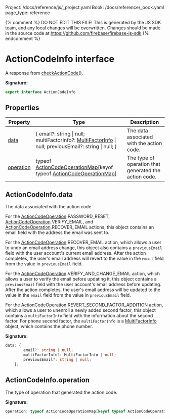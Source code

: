 Project: /docs/reference/js/_project.yaml
Book: /docs/reference/_book.yaml
page_type: reference

{% comment %}
DO NOT EDIT THIS FILE!
This is generated by the JS SDK team, and any local changes will be
overwritten. Changes should be made in the source code at
https://github.com/firebase/firebase-js-sdk
{% endcomment %}

# ActionCodeInfo interface
A response from [checkActionCode()](./auth.md#checkactioncode)<!-- -->.

<b>Signature:</b>

```typescript
export interface ActionCodeInfo 
```

## Properties

|  Property | Type | Description |
|  --- | --- | --- |
|  [data](./auth.actioncodeinfo.md#actioncodeinfodata) | { email?: string \| null; multiFactorInfo?: [MultiFactorInfo](./auth.multifactorinfo.md#multifactorinfo_interface) \| null; previousEmail?: string \| null; } | The data associated with the action code. |
|  [operation](./auth.actioncodeinfo.md#actioncodeinfooperation) | typeof [ActionCodeOperationMap](./auth.md#actioncodeoperation)<!-- -->\[keyof typeof [ActionCodeOperationMap](./auth.md#actioncodeoperation)<!-- -->\] | The type of operation that generated the action code. |

## ActionCodeInfo.data

The data associated with the action code.

For the [ActionCodeOperation](./auth.md#actioncodeoperation)<!-- -->.PASSWORD\_RESET, [ActionCodeOperation](./auth.md#actioncodeoperation)<!-- -->.VERIFY\_EMAIL, and [ActionCodeOperation](./auth.md#actioncodeoperation)<!-- -->.RECOVER\_EMAIL actions, this object contains an email field with the address the email was sent to.

For the [ActionCodeOperation](./auth.md#actioncodeoperation)<!-- -->.RECOVER\_EMAIL action, which allows a user to undo an email address change, this object also contains a `previousEmail` field with the user account's current email address. After the action completes, the user's email address will revert to the value in the `email` field from the value in `previousEmail` field.

For the [ActionCodeOperation](./auth.md#actioncodeoperation)<!-- -->.VERIFY\_AND\_CHANGE\_EMAIL action, which allows a user to verify the email before updating it, this object contains a `previousEmail` field with the user account's email address before updating. After the action completes, the user's email address will be updated to the value in the `email` field from the value in `previousEmail` field.

For the [ActionCodeOperation](./auth.md#actioncodeoperation)<!-- -->.REVERT\_SECOND\_FACTOR\_ADDITION action, which allows a user to unenroll a newly added second factor, this object contains a `multiFactorInfo` field with the information about the second factor. For phone second factor, the `multiFactorInfo` is a [MultiFactorInfo](./auth.multifactorinfo.md#multifactorinfo_interface) object, which contains the phone number.

<b>Signature:</b>

```typescript
data: {
        email?: string | null;
        multiFactorInfo?: MultiFactorInfo | null;
        previousEmail?: string | null;
    };
```

## ActionCodeInfo.operation

The type of operation that generated the action code.

<b>Signature:</b>

```typescript
operation: typeof ActionCodeOperationMap[keyof typeof ActionCodeOperationMap];
```
